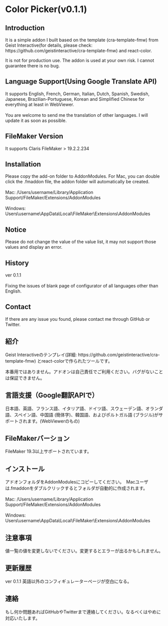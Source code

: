 <h1>Color Picker(v0.1.1)</h1>

<h2>Introduction</h2>
It is a simple addon I built based on the template (cra-template-fmw) from Geist Interactive(for details, please check: https://github.com/geistinteractive/cra-template-fmw) and react-color. 

It is not for production use. The addon is used at your own risk. I cannot guarantee there is no bug.

<h2>Language Support(Using Google Translate API)</h2>
It supports English, French, German, Italian, Dutch, Spanish, Swedish, Japanese, Brazilian-Portuguese, Korean and Simplified Chinese for everything at least in WebViewer.
<br><br>
You are welcome to send me the translation of other languages. I will update it as soon as possible.

<h2>FileMaker Version</h2>
It supports Claris FileMaker > 19.2.2.234

<h2>Installation</h2>
Please copy the add-on folder to AddonModules. For Mac, you can double click the .fmaddon file, the addon folder will automatically be created.
<br><br>
Mac: /Users/username/Library/Application Support/FileMaker/Extensions/AddonModules
<br><br>
Windows: Users\username\AppData\Local\FileMaker\Extensions\AddonModules

<h2>Notice</h2>
Please do not change the value of the value list, it may not support those values and display an error.

<h2>History</h2>
ver 0.1.1
<br><br>
Fixing the issues of blank page of configurator of all languages other than English.

<h2>Contact</h2>
If there are any issue you found, please contact me through GitHub or Twitter.

<h2>紹介</h2>
Geist Interactiveのテンプレイ(詳細: https://github.com/geistinteractive/cra-template-fmw) とreact-colorで作られたツールです。

本番用ではありません。アドオンは自己責任でご利用ください。バグがないことは保証できません。

<h2>言語支援（Google翻訳APIで）</h2>
日本語、英語、フランス語、イタリア語、ドイツ語、スウェーデン語、オランダ語、スペイン語、中国語 (簡体字)、韓国語、およびポルトガル語 (ブラジル)がサポートされます。(WebViewerのもの)

<h2>FileMakerバーション</h2>
FileMaker 19.3以上サポートされています。

<h2>インストール</h2>
アドオンフォルダをAddonModulesにコピーしてください。　Macユーザは.fmaddonをダブルクリックするとフォルダが自動的に作成されます。
<br><br>
Mac: /Users/username/Library/Application Support/FileMaker/Extensions/AddonModules
<br><br>
Windows: Users\username\AppData\Local\FileMaker\Extensions\AddonModules

<h2>注意事項</h2>
値一覧の値を変更しないでください。変更するとエラーが出るかもしれません。

<h2>更新履歴</h2>
ver 0.1.1
英語以外のコンフィギュレーターページが空白になる。

<h2>連絡</h2>
もし何か問題あればGitHubやTwitterまで連絡してください。なるべくはやめに対応いたします。
